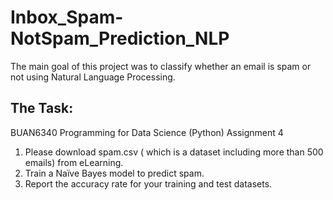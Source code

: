 # Inbox_Spam-NotSpam_Prediction_NLP
The main goal of this project was to classify whether an email is spam or not using Natural Language Processing.
## The Task:
BUAN6340 Programming for Data Science (Python)
Assignment 4
1.	Please download spam.csv ( which is a dataset including more than 500 emails) from eLearning.
2.	Train a Naïve Bayes model to predict spam.
3.	Report the accuracy rate for your training and test datasets.
